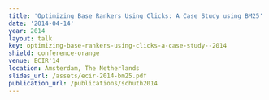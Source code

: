 ```yaml
---
title: 'Optimizing Base Rankers Using Clicks: A Case Study using BM25'
date: '2014-04-14'
year: 2014
layout: talk
key: optimizing-base-rankers-using-clicks-a-case-study--2014
shield: conference-orange
venue: ECIR'14
location: Amsterdam, The Netherlands
slides_url: /assets/ecir-2014-bm25.pdf
publication_url: /publications/schuth2014
---
```

